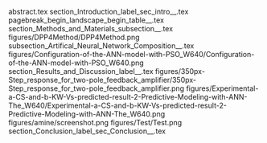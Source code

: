 abstract.tex
section_Introduction_label_sec_intro__.tex
pagebreak_begin_landscape_begin_table__.tex
section_Methods_and_Materials_subsection__.tex
figures/DPP4Method/DPP4Method.png
subsection_Artifical_Neural_Network_Composition__.tex
figures/Configuration-of-the-ANN-model-with-PSO_W640/Configuration-of-the-ANN-model-with-PSO_W640.png
section_Results_and_Discussion_label__.tex
figures/350px-Step_response_for_two-pole_feedback_amplifier/350px-Step_response_for_two-pole_feedback_amplifier.png
figures/Experimental-a-CS-and-b-KW-Vs-predicted-result-2-Predictive-Modeling-with-ANN-The_W640/Experimental-a-CS-and-b-KW-Vs-predicted-result-2-Predictive-Modeling-with-ANN-The_W640.png
figures/amine/screenshot.png
figures/Test/Test.png
section_Conclusion_label_sec_Conclusion__.tex